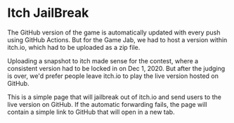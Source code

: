 # Itch JailBreak

The GitHub version of the game is automatically updated with every push using
GitHub Actions.  But for the Game Jab, we had to host a version within itch.io,
which had to be uploaded as a zip file.

Uploading a snapshot to itch made sense for the contest, where a consistent
version had to be locked in on Dec 1, 2020.  But after the judging is over,
we'd prefer people leave itch.io to play the live version hosted on GitHub.

This is a simple page that will jailbreak out of itch.io and send users to the
live version on GitHub.  If the automatic forwarding fails, the page will
contain a simple link to GitHub that will open in a new tab.
